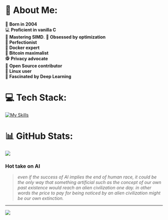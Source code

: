 # 🤌 **About Me:**
🪪 **Born in 2004**  
💻 **Proficient in vanilla C**  
🔢 **Mastering SIMD**. 
🚀 **Obsessed by optimization**  
🎯 **Perfectionist**  
🐋 **Docker expert**  
🧡 **Bitcoin maximalist**  
🕵️ **Privacy advocate**  
🧩 **Open Source contributor**  
🐧 **Linux user**  
🧠 **Fascinated by Deep Learning**  
  

# 💻 **Tech Stack:**
[![My Skills](https://skillicons.dev/icons?i=c,cpp,docker,git,bash,nginx,java,python,ruby,arduino,redis,mysql,postgres,linux,vscode)](https://skillicons.dev)

# 📊 **GitHub Stats:** 
![](https://github-readme-stats.vercel.app/api/top-langs/?username=Raimo33&theme=dark&hide_border=true&include_all_commits=true&count_private=true&layout=compact)

### **Hot take on AI**
>_even if the success of AI implies the end of human race, it could be the only way that something artificial such as the concept of our own past existence would reach an alien civilization one day. in other words the price to pay for being noticed by an alien civilization might be our own extinction._

---
[![](https://visitcount.itsvg.in/api?id=Raimo33&icon=5&color=11)](https://visitcount.itsvg.in)

